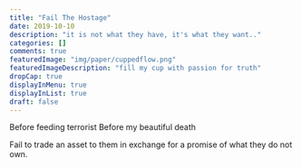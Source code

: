 ```yaml
---
title: "Fail The Hostage"
date: 2019-10-10
description: "it is not what they have, it's what they want.."
categories: []
comments: true
featuredImage: "img/paper/cuppedflow.png"
featuredImageDescription: "fill my cup with passion for truth"
dropCap: true
displayInMenu: true
displayInList: true
draft: false
---
```


Before feeding terrorist
Before my beautiful death

Fail to trade an asset to them in exchange for a promise of what they do not own.   

